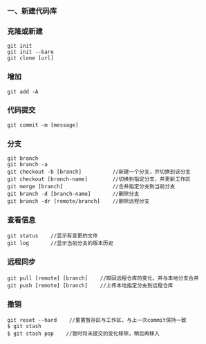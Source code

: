 ### 一、新建代码库

### 克隆或新建
```shell
git init
git init --bare
git clone [url]
```

### 增加
```shell
git add -A
```

### 代码提交
```shell
git commit -m [message]
```

### 分支
```shell
git branch
git branch -a
git checkout -b [branch]          //新建一个分支，并切换到该分支
git checkout [branch-name]        //切换到指定分支，并更新工作区
git merge [branch]                //合并指定分支到当前分支
git branch -d [branch-name]       //删除分支
git branch -dr [remote/branch]    //删除远程分支
```

### 查看信息
```shell
git status    //显示有变更的文件
git log       //显示当前分支的版本历史
```

### 远程同步
```shell
git pull [remote] [branch]    //取回远程仓库的变化，并与本地分支合并
git push [remote] [branch]    //上传本地指定分支到远程仓库
```

### 撤销
```shell
git reset --hard    //重置暂存区与工作区，与上一次commit保持一致
$ git stash
$ git stash pop    //暂时将未提交的变化移除，稍后再移入
```

